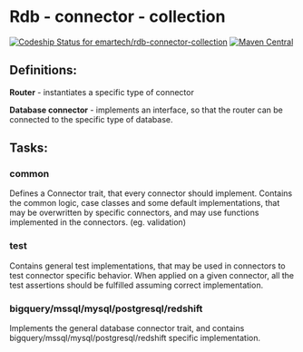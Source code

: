 # Rdb - connector - collection

[ ![Codeship Status for emartech/rdb-connector-collection](https://app.codeship.com/projects/bda87020-b021-0136-2e3a-02cacefff18b/status?branch=master)](https://app.codeship.com/projects/310361) [![Maven Central](https://img.shields.io/maven-central/v/com.emarsys/rdb-connector-redshift_2.12.svg?label=Maven%20Central)](https://search.maven.org/search?q=g:%22com.emarsys%22%20AND%20a:%22rdb-connector-redshift_2.12%22)

## Definitions:

**Router** - instantiates a specific type of connector
 
**Database connector** - implements an interface, so that the router can be connected to the specific type of database.

## Tasks:

### common

Defines a Connector trait, that every connector should implement. Contains the common logic, case classes and some default implementations, that may be overwritten by specific connectors, and may use functions implemented in the connectors. (eg. validation)

### test

Contains general test implementations, that may be used in connectors to test connector specific behavior. When applied on a given connector, all the test assertions should be fulfilled assuming correct implementation.

### bigquery/mssql/mysql/postgresql/redshift

Implements the general database connector trait, and contains bigquery/mssql/mysql/postgresql/redshift
 specific implementation.

